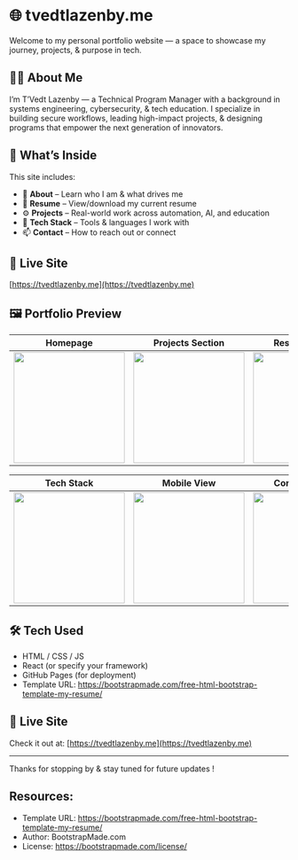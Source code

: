 # 🌐 tvedtlazenby.me

Welcome to my personal portfolio website — a space to showcase my journey, projects, & purpose in tech.

## 👋🏽 About Me

I’m T’Vedt Lazenby — a Technical Program Manager with a background in systems engineering, cybersecurity, & tech education. I specialize in building secure workflows, leading high-impact projects, & designing programs that empower the next generation of innovators.

## 📁 What’s Inside

This site includes:

- 🧠 **About** – Learn who I am & what drives me
- 📄 **Resume** – View/download my current resume
- ⚙️ **Projects** – Real-world work across automation, AI, and education
- 🧰 **Tech Stack** – Tools & languages I work with
- 📫 **Contact** – How to reach out or connect

## 🚀 Live Site  
[https://tvedtlazenby.me](https://tvedtlazenby.me)

## 🖼️ Portfolio Preview

| Homepage | Projects Section | Resume Section |
|----------|------------------|----------------|
| <img src="https://github.com/user-attachments/assets/de4751f7-bc9a-4348-acd2-f41917868912" height="200"/> | <img src="https://github.com/user-attachments/assets/bafdf64b-a7c7-4585-84d1-ee8336f9e45a" height="200"/> | <img src="https://github.com/user-attachments/assets/4adfb865-d1e0-4fe0-88cf-a17f2fa9735c" height="200"/> |

| Tech Stack | Mobile View | Contact Section |
|------------|-------------|-----------------|
| <img src="https://github.com/user-attachments/assets/ef34bd58-ecc9-4045-93aa-9cf2bf3e3f57" height="200"/> | <img src="https://github.com/user-attachments/assets/9ffb1b5c-155b-4f49-b0b7-d8a5aaf4c5a0" height="200"/> | <img src="https://github.com/user-attachments/assets/a598772e-e706-4f2e-9f1c-91d3542bb663" height="200"/> |


## 🛠️ Tech Used

- HTML / CSS / JS
- React (or specify your framework)
- GitHub Pages (for deployment)
- Template URL: https://bootstrapmade.com/free-html-bootstrap-template-my-resume/

## 🚀 Live Site

Check it out at: [https://tvedtlazenby.me](https://tvedtlazenby.me)

---

Thanks for stopping by & stay tuned for future updates !


## Resources:

- Template URL: https://bootstrapmade.com/free-html-bootstrap-template-my-resume/
- Author: BootstrapMade.com
- License: https://bootstrapmade.com/license/







